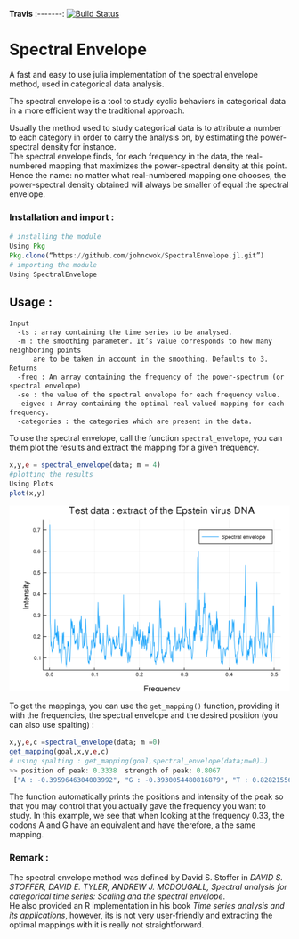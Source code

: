 **Travis**
:-------:
[![Build Status](https://travis-ci.com/johncwok/SpectralEnvelope.jl.svg?branch=master)](https://travis-ci.com/johncwok/SpectralEnvelope.jl)


# Spectral Envelope
A fast and easy to use julia implementation of the spectral envelope method, used in categorical data analysis.

The spectral envelope is a tool to study cyclic behaviors in categorical data in a more efficient way the traditional approach.

Usually the method used to study categorical data is to attribute a number to each category in order to carry the analysis on, by estimating the power-spectral density for instance.<br/>
The spectral envelope finds, for each frequency in the data, the real-numbered mapping that maximizes the power-spectral density at this point. Hence the name: no matter what real-numbered mapping one chooses, the power-spectral density obtained will always be smaller of equal the spectral envelope.

### Installation and import :
```Julia
# installing the module
Using Pkg
Pkg.clone(“https://github.com/johncwok/SpectralEnvelope.jl.git”)
# importing the module
Using SpectralEnvelope
```
## Usage :
```spectral_envelope 
Input
  -ts : array containing the time series to be analysed.
  -m : the smoothing parameter. It’s value corresponds to how many neighboring points 
      are to be taken in account in the smoothing. Defaults to 3.
Returns 
  -freq : An array containing the frequency of the power-spectrum (or spectral envelope)
  -se : the value of the spectral envelope for each frequency value.
  -eigvec : Array containing the optimal real-valued mapping for each frequency.
  -categories : the categories which are present in the data.
```
To use the spectral envelope, call the function ```spectral_envelope```, you can them plot the results and extract the mapping for a given frequency.
```Julia
x,y,e = spectral_envelope(data; m = 4)
#plotting the results
Using Plots
plot(x,y)
```
![spectral_envelope](github.png)
 
To get the mappings, you can use the ```get_mapping()``` function, providing it with the frequencies, the spectral envelope and the desired position (you can also use spalting) :
```Julia
x,y,e,c =spectral_envelope(data; m =0)
get_mapping(goal,x,y,e,c)
# using spalting : get_mapping(goal,spectral_envelope(data;m=0)…)
>> position of peak: 0.3338  strength of peak: 0.8067 
 ["A : -0.3959646304003992", "G : -0.3930054480816879", "T : 0.8282155690720968", "C : 0.1326439759143416"]
```
The function automatically prints the positions and intensity of the peak so that you may control that you actually gave the frequency you want to study.
In this example, we see that when looking at the frequency 0.33, the codons A and G have an equivalent and have therefore, a the same mapping.

### Remark :
The spectral envelope method was defined by David S. Stoffer in *DAVID S. STOFFER, DAVID E. TYLER, ANDREW J. MCDOUGALL, Spectral analysis for categorical time series: Scaling and the spectral envelope*.\
He also provided an R implementation in his book *Time series analysis and its applications*, however, its is not very user-friendly and extracting the optimal mappings with it is really not straightforward.
